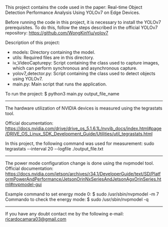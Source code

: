 This project contains the code used in the paper: Real-time Object Detection Performance Analysis Using YOLOv7 on Edge Devices.

Before running the code in this project, it is necessary to install the YOLOv7 prerequisites. To do this, follow the steps described in the official YOLOv7 repository: https://github.com/WongKinYiu/yolov7

Description of this project:
- models: Directory containing the model.
- utils: Required files are in this directory.
- iv_VideoCapturepy: Script containing the class used to capture images, which can perform synchronous and asynchronous capture.
- yolov7_detector.py: Script containing the class used to detect objects using YOLOv7.
- main.py: Main script that runs the application.

To run the project: $ python3 main.py output_file_name

------------------------------------------------------

The hardware utilization of NVIDIA devices is measured using the tegrastats tool.

Official documentation: https://docs.nvidia.com/drive/drive_os_5.1.6.1L/nvvib_docs/index.html#page/DRIVE_OS_Linux_SDK_Development_Guide/Utilities/util_tegrastats.html

In this project, the following command was used for measurement: sudo tegrastats --interval 20 --logfile ./output_file.txt

------------------------------------------------------

The power mode configuration change is done using the nvpmodel tool. Official documentation: https://docs.nvidia.com/jetson/archives/r34.1/DeveloperGuide/text/SD/PlatformPowerAndPerformance/JetsonOrinNxSeriesAndJetsonAgxOrinSeries.html#nvpmodel-gui

Example command to set energy mode 0: $ sudo /usr/sbin/nvpmodel -m 7
Commando to check the energy mode: $ sudo /usr/sbin/nvpmodel -q

------------------------------------------------------

If you have any doubt contact me by the following e-mail: ricardocamara03@gmail.com
